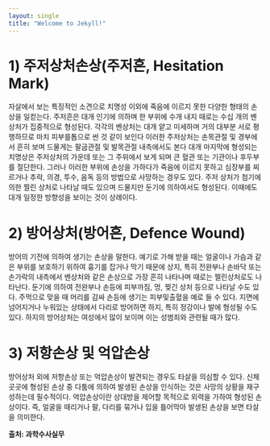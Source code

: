 ```yaml
---
layout: single
title: "Welcome to Jekyll!"
---
```


# 1) 주저상처손상(주저흔, Hesitation Mark)
자살에서 보는 특징적인 소견으로 치명성 이외에 죽음에 이르지 못한 다양한 형태의 손상을 일컫는다. 주저흔은 대개 인기에 의하며 한 부위에 수개 내지 때로는 수십 개의 벤상처가 집중적으로 형성된다. 각각의 벤상처는 대개 얕고 미세하며 거의 대부분 서로 평행하므로 마치 피부를톱으로 썬 것 같이 보인다 이러한 주저상처는 손목관절 및 경부에서 흔히 보며 드물게는 팔굽관절 및 발목관절 내측에서도 본다 대개 마지막에 형성되는 치명상은 주저상처의 가운데 또는 그 주위에서 보게 되며 큰 혈관 또는 기관이나 후두부를 절단한다. 그러나 이러한 부위에 손상을 가하다가 죽음에 이르지 못하고 심장부를 찌르거나 추락, 의경, 투수, 음독 등의 방법으로 사망하는 경우도 있다. 주저 상처가 첨기에 의한 찔린 상처로 나타날 때도 있으며 드물지만 둔기에 의하여서도 형성된다. 이때에도 대개 일정한 방향성을 보이는 것이 상례이다. 

# 2) 방어상처(방어흔, Defence Wound)
방어의 기전에 의하여 생기는 손상을 말한다. 예기로 가해 받을 때는 얼굴이나 가슴과 같은 부위를 보호하기 위하여 흉기를 잡거나 막기 때문에 상지, 특히 전완부나 손바닥 또는 손가락의 내측에서 벤상처와 같은 손상으로 가장 흔히 나타나며 때로는 찔린상처로도 나타난다. 둔기에 의하여 전완부나 손등에 피부까짐, 멍, 찢긴 상처 등으로 나타날 수도 있다. 주먹으로 맞을 때 머리를 감싸 손등에 생기는 피부및출혈을 예로 들 수 있다. 지면에 넘어지거나 누워있는 상태에서 다리로 방어하면 하지, 특히 정강이나 발에 형성될 수도 있다. 하지의 방어상처는 여성에서 많이 보이며 이는 성범죄와 관련될 때가 많다.

# 3) 저항손상 및 억압손상
방어상처 외에 저항손상 또는 억압손상이 발견되는 경우도 타살을 의심할 수 있다. 신체 곳곳에 형성된 손상 중 다툼에 의하여 발생된 손상을 인식하는 것은 사망의 상황을 재구성하는데 필수적이다. 억압손상이란 상대방을 제어할 목적으로 외력을 가하여 형성된 손상이다. 즉, 얼굴을 때리거나 팔, 다리를 묶거나 입을 틀어막아 발생된 손상을 보면 타살을 의미한다. 

**출처: 과학수사실무**
